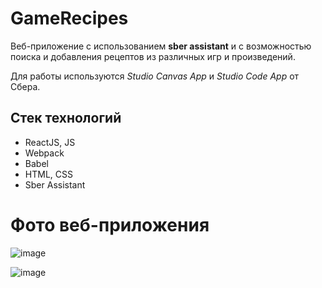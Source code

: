 # GameRecipes

Веб-приложение с использованием **sber assistant** и с возможностью поиска и добавления рецептов из различных игр и произведений. 

Для работы используются _Studio Canvas App_ и _Studio Code App_ от Сбера.

## Стек технологий
- ReactJS, JS
- Webpack
- Babel
- HTML, CSS
- Sber Assistant

# Фото веб-приложения
![image](https://github.com/domster704/game-recipes-app-front/assets/61056244/6a7bf973-bed5-40e7-88ee-162490c9b98d)

![image](https://github.com/domster704/game-recipes-app-front/assets/61056244/bd3cc83d-851e-401a-b4a4-d36eedec8d98)


